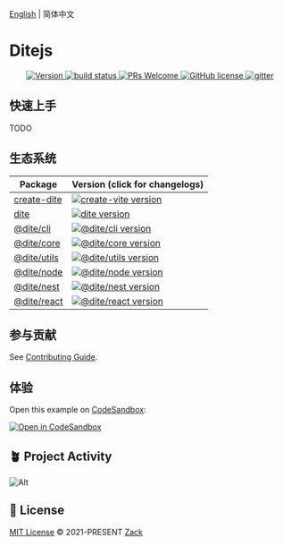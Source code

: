 [English](./README.md) | 简体中文

# Ditejs

<p align="center">
  <a href="https://www.npmjs.com/package/dite">
    <img src="https://badgen.net/npm/v/dite" alt="Version">
  </a>
  <a href="https://github.com/ditejs/dite" target="_blank">
    <img src="https://github.com/ditejs/dite/workflows/CI/badge.svg" alt="build status"  />
  </a>
  <a href="https://github.com/ditejs/dite/pulls">
    <img src="https://img.shields.io/badge/PRs-welcome-brightgreen.svg" alt="PRs Welcome" />
  </a>
  <a href="/LICENSE">
    <img src="https://img.shields.io/badge/license-MIT-blue.svg" alt="GitHub license" />
  </a>
  <a href="https://gitter.im/ditejs/dite?utm_source=badge&utm_medium=badge&utm_campaign=pr-badge&utm_content=badge">
    <img src="https://badges.gitter.im/ditejs/dite.svg" alt="gitter">
  </a>
</p>

## 快速上手

TODO

## 生态系统

| Package                                   | Version (click for changelogs)                                                                                |
|-------------------------------------------|:--------------------------------------------------------------------------------------------------------------|
| [create-dite](packages/create-dite)       | [![create-vite version](https://badgen.net/npm/v/create-dite)](packages/create-dite/CHANGELOG.md)             |
| [dite](packages/dite)                     | [![dite version](https://badgen.net/npm/v/dite)](packages/dite/CHANGELOG.md)                                  |
| [@dite/cli](packages/cli)                 | [![@dite/cli version](https://badgen.net/npm/v/@dite/cli)](packages/cli/CHANGELOG.md)                         |
| [@dite/core](packages/core)               | [![@dite/core version](https://badgen.net/npm/v/@dite/core)](packages/core/CHANGELOG.md)                      |
| [@dite/utils](packages/utils)             | [![@dite/utils version](https://badgen.net/npm/v/@dite/utils)](packages/utils/CHANGELOG.md)                   |
| [@dite/node](packages/node)               | [![@dite/node version](https://badgen.net/npm/v/@dite/node)](packages/node/CHANGELOG.md)                      |
| [@dite/nest](packages/nest)               | [![@dite/nest version](https://badgen.net/npm/v/@dite/nest)](packages/nest/CHANGELOG.md)                      |
| [@dite/react](packages/react)             | [![@dite/react version](https://badgen.net/npm/v/@dite/react)](packages/react/CHANGELOG.md)                   |

## 参与贡献

See [Contributing Guide](./CONTRIBUTING.md).

## 体验

Open this example on [CodeSandbox](https://codesandbox.com):

[![Open in CodeSandbox](https://codesandbox.io/static/img/play-codesandbox.svg)](https://codesandbox.io/s/github/ditejs/dite/tree/master/examples/boilerplate)

## 🪴 Project Activity

![Alt](https://repobeats.axiom.co/api/embed/e5e45ef7fab2aac36a5e8ae537c6e61831577c46.svg "Repobeats analytics image")

## 📄 License

[MIT License](https://github.com/ditejs/dite/blob/master/LICENSE) © 2021-PRESENT [Zack](https://github.com/loyep)

